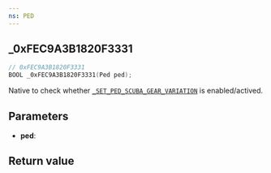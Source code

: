 ```yaml
---
ns: PED
---
```

## _0xFEC9A3B1820F3331

```c
// 0xFEC9A3B1820F3331
BOOL _0xFEC9A3B1820F3331(Ped ped);
```

Native to check whether [`_SET_PED_SCUBA_GEAR_VARIATION`](#_0x36c6984c3ed0c911) is enabled/actived.

## Parameters
* **ped**: 

## Return value
